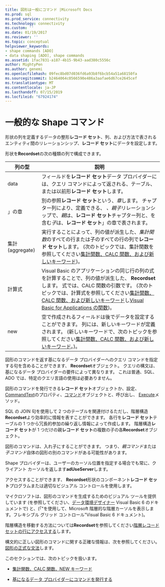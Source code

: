 ```yaml
---
title: 図形は一般にコマンド |Microsoft Docs
ms.prod: sql
ms.prod_service: connectivity
ms.technology: connectivity
ms.custom: ''
ms.date: 01/19/2017
ms.reviewer: ''
ms.topic: conceptual
helpviewer_keywords:
- shape commands [ADO]
- data shaping [ADO], shape commands
ms.assetid: 1fac7831-a187-4b15-9b43-aad380c5556c
author: MightyPen
ms.author: genemi
ms.openlocfilehash: 09fec8bd07d036fd6a93b8f6bcb54a51a68150fa
ms.sourcegitcommit: b2464064c0566590e486a3aafae6d67ce2645cef
ms.translationtype: MT
ms.contentlocale: ja-JP
ms.lasthandoff: 07/15/2019
ms.locfileid: "67924174"
---
```

# <a name="shape-commands-in-general"></a>一般的な Shape コマンド
形状の列を定義するデータの整形**レコード セット**、列、および方法で表されるエンティティ間のリレーションシップ、**レコード セット**にデータを設定します。  
  
 形状を**Recordset**の次の種類の列で構成できます。  
  
|列の型|説明|  
|-----------------|-----------------|  
|data|フィールドを**レコード セット**データ プロバイダーには、クエリ コマンドによって返される、テーブル、または以前形**レコード セット**します。|  
|」の章|別の参照**レコード セット**という、*章*します。 チャプター列により、定義できる、 *、親子*リレーションシップで、*親*は、**レコード セット**チャプター列と、を含む*子*は、**レコード セット**」の章で表されます。|  
|集計 (aggregate)|実行することによって、列の値が派生した、*集計関数*のすべての行または子のすべての行の列で**レコード セット**します。 (次のトピックでは、集計関数を参照してください[集計関数、CALC 関数、および新しいキーワード](../../../ado/guide/data/aggregate-functions-the-calc-function-and-the-new-keyword.md))。|  
|計算式|Visual Basic のアプリケーションの同じ行の列の式を計算することで、列の値が派生した、 **Recordset**します。 式では、CALC 関数の引数です。 (次のトピックでは、計算式を参照してください[集計関数、CALC 関数、および新しいキーワード](../../../ado/guide/data/aggregate-functions-the-calc-function-and-the-new-keyword.md)し[Visual Basic for Applications の関数](../../../ado/guide/data/visual-basic-for-applications-functions.md))。|  
|new|空で作成されるフィールドは後でデータを設定することができます。 列には、新しいキーワードが定義されます。 (新しいキーワードで、次のトピックを参照してください[集計関数、CALC 関数、および新しいキーワード](../../../ado/guide/data/aggregate-functions-the-calc-function-and-the-new-keyword.md)。)。|  
  
 図形のコマンドを返す基になるデータ プロバイダーへのクエリ コマンドを指定する句を含めることができます、 **Recordset**オブジェクト。 クエリの構文は、基になるデータ プロバイダーの要件によって異なります。 これは普通、SQL、ADO では、特定のクエリ言語の使用は必要ありません。  
  
 図形のコマンドを発行できる**レコード セット**オブジェクトか、設定、 [CommandText](../../../ado/reference/ado-api/commandtext-property-ado.md)のプロパティ、[コマンド](../../../ado/reference/ado-api/command-object-ado.md)オブジェクトと、呼び出し、 [Execute](../../../ado/reference/ado-api/execute-method-ado-command.md)メソッド。  
  
 SQL の JOIN 句を使用して 2 つのテーブルを関連付けるただし、階層構造**Recordset**より効率的に情報を表すことができます。 各行を**レコード セット**テーブルの 1 つから冗長的参加の繰り返し情報によって作成します。 階層構造**レコード セット**が 1 つだけの親**レコード セット**の複数の子の各**Recordset**オブジェクト。  
  
 図形のコマンドは、入れ子にすることができます。 つまり、*親コマンド*または*子コマンド*自体の図形の別のコマンドがある可能性があります。  
  
 Shape プロバイダーは、ユーザーのカーソル位置を指定する場合でも常に、クライアント カーソルを返します**adUseServer**します。  
  
 アクセスすることができます、 **Recordset**形状のコンポーネント**レコード セット**プログラムまたは適切なビジュアル コントロールを使用します。  
  
 マイクロソフトは、図形のコマンドを生成するためのビジュアル ツールを提供しています (を参照してください、[データ環境デザイナー](https://go.microsoft.com/fwlink/?LinkId=5689) Visual Basic 6 のドキュメントで) と、(「"を使用して、Microsoft 階層的な階層カーソルを表示します。フレキシブル グリッド コントロール"Visual Basic 6 ドキュメント)。  
  
 階層構造を移動する方法については**Recordset**を参照してください[階層レコード セットの行にアクセスする](../../../ado/guide/data/accessing-rows-in-a-hierarchical-recordset.md)します。  
  
 構文的に正しい図形のコマンドに関する正確な情報は、次を参照してください。[図形の正式な文法](../../../ado/guide/data/formal-shape-grammar.md)します。  
  
 このセクションでは、次のトピックを扱います。  
  
-   [集計関数、CALC 関数、NEW キーワード](../../../ado/guide/data/aggregate-functions-the-calc-function-and-the-new-keyword.md)  
  
-   [基になるデータ プロバイダーにコマンドを発行する](../../../ado/guide/data/issuing-commands-to-the-underlying-data-provider.md)
